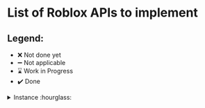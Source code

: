# List of Roblox APIs to implement

## Legend:
- :x: Not done yet
- :heavy_minus_sign: Not applicable
- :hourglass: Work in Progress
- :heavy_check_mark: Done

<details>
<summary>
Instance :hourglass:
</summary>

### Instance

### Fields

| Field | Read | Write |
|------------|--------------------|--------------------|
| Archivable | :heavy_check_mark: | :heavy_check_mark: |
| ClassName  | :x:                | :heavy_minus_sign: |
| Name       | :x:                | :x:                |
| Parent     | :heavy_check_mark: | :heavy_check_mark: |

### Functions

| Function | Implemented |
|----------|-------------|
| ClearAllChildren | :x: |
</details>